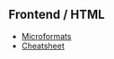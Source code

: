 ## Frontend / HTML

* [Microformats](/frontend/html/microformats)
* [Cheatsheet](/frontend/html/cheatsheet)